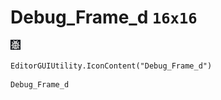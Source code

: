 # Debug_Frame_d `16x16`
<img src="/img/Debug_Frame_d.png" width=16 height=16>

``` CSharp
EditorGUIUtility.IconContent("Debug_Frame_d")
```
```
Debug_Frame_d
```
